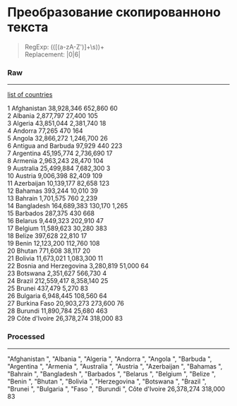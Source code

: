 Преобразование скопированноно текста
====================================

> RegExp: (([(a-zA-Z')]+\s))+<br>
> Replacement: |$0|$6|

### Raw
-----------------------
[list of countries](https://www.worldometers.info/geography/alphabetical-list-of-countries/)

1	Afghanistan	38,928,346	652,860	60<br>
2	Albania	2,877,797	27,400	105<br>
3	Algeria	43,851,044	2,381,740	18<br>
4	Andorra	77,265	470	164<br>
5	Angola	32,866,272	1,246,700	26<br>
6	Antigua and Barbuda	97,929	440	223<br>
7	Argentina	45,195,774	2,736,690	17<br>
8	Armenia	2,963,243	28,470	104<br>
9	Australia	25,499,884	7,682,300	3<br>
10	Austria	9,006,398	82,409	109<br>
11	Azerbaijan	10,139,177	82,658	123<br>
12	Bahamas	393,244	10,010	39<br>
13	Bahrain	1,701,575	760	2,239<br>
14	Bangladesh	164,689,383	130,170	1,265<br>
15	Barbados	287,375	430	668<br>
16	Belarus	9,449,323	202,910	47<br>
17	Belgium	11,589,623	30,280	383<br>
18	Belize	397,628	22,810	17<br>
19	Benin	12,123,200	112,760	108<br>
20	Bhutan	771,608	38,117	20<br>
21	Bolivia	11,673,021	1,083,300	11<br>
22	Bosnia and Herzegovina	3,280,819	51,000	64<br>
23	Botswana	2,351,627	566,730	4<br>
24	Brazil	212,559,417	8,358,140	25<br>
25	Brunei	437,479	5,270	83<br>
26	Bulgaria	6,948,445	108,560	64<br>
27	Burkina Faso	20,903,273	273,600	76<br>
28	Burundi	11,890,784	25,680	463<br>
29	Côte d'Ivoire	26,378,274	318,000	83<br>

### Processed
----------------------
"Afghanistan	",
"Albania	",
"Algeria	",
"Andorra	",
"Angola	",
"Barbuda	",
"Argentina	",
"Armenia	",
"Australia	",
"Austria	",
"Azerbaijan	",
"Bahamas	",
"Bahrain	",
"Bangladesh	",
"Barbados	",
"Belarus	",
"Belgium	",
"Belize	",
"Benin	",
"Bhutan	",
"Bolivia	",
"Herzegovina	",
"Botswana	",
"Brazil	",
"Brunei	",
"Bulgaria	",
"Faso	",
"Burundi	",
Côte d'Ivoire	26,378,274	318,000	83<br>